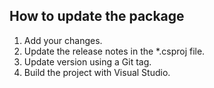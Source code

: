 ## How to update the package

1. Add your changes.
2. Update the release notes in the *.csproj file.
3. Update version using a Git tag.
4. Build the project with Visual Studio.